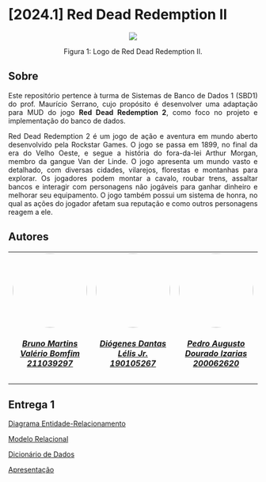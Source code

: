 # [2024.1] Red Dead Redemption II
<div align="center">
    <img src="assets/img/game_logo.jpg"/>
    <p> Figura 1: Logo de Red Dead Redemption II.</p> 
</div>

## Sobre

<div style='text-align: justify;'>

Este repositório pertence à turma de Sistemas de Banco de Dados 1 (SBD1) do prof. Maurício Serrano, cujo propósito é desenvolver uma adaptação para MUD do jogo **Red Dead Redemption 2**, como foco no projeto e implementação do banco de dados.

Red Dead Redemption 2 é um jogo de ação e aventura em mundo aberto desenvolvido pela Rockstar Games. O jogo se passa em 1899, no final da era do Velho Oeste, e segue a história do fora-da-lei Arthur Morgan, membro da gangue Van der Linde. O jogo apresenta um mundo vasto e detalhado, com diversas cidades, vilarejos, florestas e montanhas para explorar. Os jogadores podem montar a cavalo, roubar trens, assaltar bancos e interagir com personagens não jogáveis para ganhar dinheiro e melhorar seu equipamento. O jogo também possui um sistema de honra, no qual as ações do jogador afetam sua reputação e como outros personagens reagem a ele.

</div>

## Autores

<div align="center">
   <table style="margin-left: auto; margin-right: auto;">
        <tr>
            <td align="center">
                <a href="https://github.com/gitbmvb">
                    <img style="border-radius: 50%;" src="https://avatars.githubusercontent.com/u/30751876?v=4" width="150px;"/>
                    <h5 class="text-center">Bruno Martins Valério Bomfim <br>211039297</h5>
                </a>
            </td>
            <td align="center">
                <a href="https://github.com/diogjunior100">
                    <img style="border-radius: 50%;" src="https://avatars.githubusercontent.com/u/40612642?v=4" width="150px;"/>
                    <h5 class="text-center">Diógenes Dantas Lélis Jr. <br>190105267</h5>
                </a>
            </td>
            <td align="center">
                <a href="https://github.com/izarias">
                    <img style="border-radius: 50%;" src="https://avatars.githubusercontent.com/u/18017042?v=4" width="150px;"/>
                    <h5 class="text-center">Pedro Augusto Dourado Izarias <br>200062620</h5>
                </a>
            </td>
    </table>
</div>

## Entrega 1
    
[Diagrama Entidade-Relacionamento](entregas/entrega1/MER.md)
    
[Modelo Relacional](entregas/entrega1/MREL.md)

[Dicionário de Dados](entregas/entrega1/dicionario_dados.md)

[Apresentação](https://youtu.be/TF5FpWGe7o4)